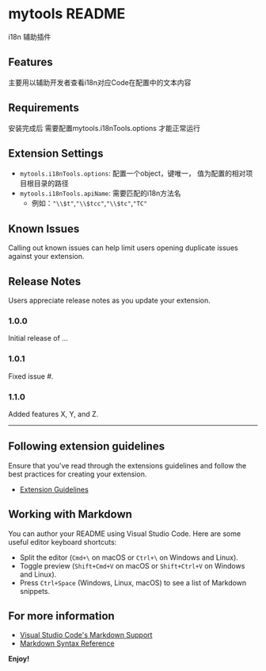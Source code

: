 # mytools README
i18n 辅助插件
## Features

主要用以辅助开发者查看i18n对应Code在配置中的文本内容

## Requirements

安装完成后 需要配置mytools.i18nTools.options 才能正常运行

## Extension Settings

* `mytools.i18nTools.options`: 配置一个object，键唯一， 值为配置的相对项目根目录的路径
* `mytools.i18nTools.apiName`: 需要匹配的i18n方法名
    - 例如：`"\\$t"`,`"\\$tcc"`,`"\\$tc"`,`"TC"`

## Known Issues

Calling out known issues can help limit users opening duplicate issues against your extension.

## Release Notes

Users appreciate release notes as you update your extension.

### 1.0.0

Initial release of ...

### 1.0.1

Fixed issue #.

### 1.1.0

Added features X, Y, and Z.

---

## Following extension guidelines

Ensure that you've read through the extensions guidelines and follow the best practices for creating your extension.

* [Extension Guidelines](https://code.visualstudio.com/api/references/extension-guidelines)

## Working with Markdown

You can author your README using Visual Studio Code. Here are some useful editor keyboard shortcuts:

* Split the editor (`Cmd+\` on macOS or `Ctrl+\` on Windows and Linux).
* Toggle preview (`Shift+Cmd+V` on macOS or `Shift+Ctrl+V` on Windows and Linux).
* Press `Ctrl+Space` (Windows, Linux, macOS) to see a list of Markdown snippets.

## For more information

* [Visual Studio Code's Markdown Support](http://code.visualstudio.com/docs/languages/markdown)
* [Markdown Syntax Reference](https://help.github.com/articles/markdown-basics/)

**Enjoy!**
